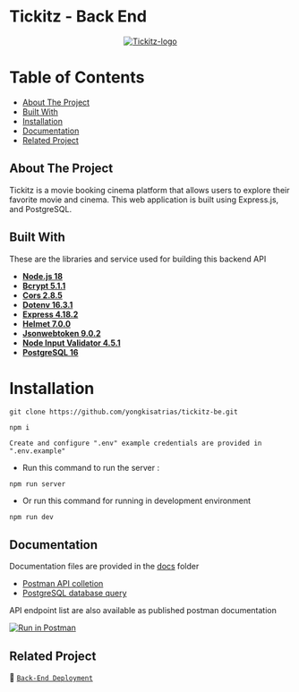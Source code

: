 # Tickitz - Back End

<div align="center">
<a href="https://github.com/Rayaja897/tickitz-be">
    <img src="https://i.ibb.co/hyW8rsy/Tickitz-logo.png" alt="Tickitz-logo" border="0">
</a>
</div>

# Table of Contents

- [About The Project](#about-the-project)
- [Built With](#built-with)
- [Installation](#installation)
- [Documentation](#documentation)
- [Related Project](#related-project)

## About The Project

Tickitz is a movie booking cinema platform that allows users to explore their favorite movie and cinema. This web application is built using Express.js, and PostgreSQL.

## Built With

These are the libraries and service used for building this backend API

- [**Node.js 18**](https://nodejs.org)
- [**Bcrypt 5.1.1**](https://www.npmjs.com/package/bcrypt)
- [**Cors 2.8.5**](https://www.npmjs.com/package/cors)
- [**Dotenv 16.3.1**](https://www.npmjs.com/package/dotenv)
- [**Express 4.18.2**](https://expressjs.com/en/starter/installing.html)
- [**Helmet 7.0.0**](https://www.npmjs.com/package/helmet)
- [**Jsonwebtoken 9.0.2**](https://www.npmjs.com/package/jsonwebtoken)
- [**Node Input Validator 4.5.1**](https://www.npmjs.com/package/node-input-validator)
- [**PostgreSQL 16**](https://www.postgresql.org/docs/)

# Installation

```
git clone https://github.com/yongkisatrias/tickitz-be.git

npm i

Create and configure ".env" example credentials are provided in ".env.example"
```

- Run this command to run the server :

```
npm run server
```

- Or run this command for running in development environment

```
npm run dev
```

## Documentation

Documentation files are provided in the [docs](./docs) folder

- [Postman API colletion](./docs/Tickitz%20API.postman_collection.json)
- [PostgreSQL database query](./docs/tickitz.sql)

API endpoint list are also available as published postman documentation

[![Run in Postman](https://run.pstmn.io/button.svg)](https://documenter.getpostman.com/view/30077645/2s9Ykq81Bv)

## Related Project

🚀 [`Back-End Deployment`]()

